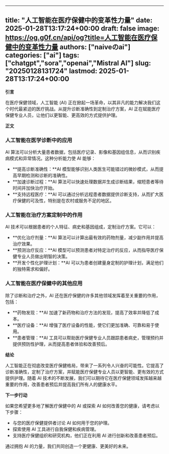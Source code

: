 
---
title: "人工智能在医疗保健中的变革性力量"
date: 2025-01-28T13:17:24+00:00
draft: false
image: https://og.g0f.cn/api/og?title=人工智能在医疗保健中的变革性力量
authors: ["naiveのai"]
categories: ["ai"]
tags: ["chatgpt","sora","openai","Mistral AI"]
slug: "20250128131724"
lastmod: 2025-01-28T13:17:24+00:00
---
**引言**

在医疗保健领域，人工智能 (AI) 正在掀起一场革命，以其非凡的能力解决我们这个时代最紧迫的医疗挑战。从提升诊断准确性到定制治疗方案，AI 正在赋能医疗保健专业人员，让他们以更智能、更高效的方式提供护理。

**正文**

### 人工智能在医学诊断中的应用

AI 算法可以分析大量患者数据，包括医疗记录、影像和基因组信息，从而识别疾病模式和异常情况。这种分析能力使 AI 能够：

- **提高诊断准确性：**AI 模型能够识别人类医生可能错过的微妙模式，从而提高早期检测和诊断的准确性。
- **加速诊断过程：**AI 算法可以快速处理数据并生成诊断结果，缩短患者等待时间并加快治疗开始。
- **支持远程医疗：**AI 可以通过分析远程患者数据提供诊断支持，从而扩大医疗保健的可及性，特别是在农村或服务不足的地区。

### 人工智能在治疗方案定制中的作用

AI 技术可以根据患者的个人特征、病史和基因组成，定制治疗方案。它可以：

- **优化治疗剂量：**AI 算法可以计算出最有效的药物剂量，减少副作用并提高治疗效果。
- **预测治疗反应：**AI 模型可以预测患者对特定治疗的反应，从而指导医疗保健专业人员做出明智的决策。
- **开发个性化护理计划：**AI 可以为患者创建量身定制的护理计划，满足他们的独特需求和偏好。

### 人工智能在医疗保健中的其他应用

除了诊断和治疗之外，AI 还在医疗保健的许多其他领域发挥着至关重要的作用，包括：

- **药物发现：**AI 加速了新药物和治疗方法的发现，提高了效率并降低了成本。
- **医疗设备：**AI 增强了医疗设备的性能，使它们更加准确、可靠和易于使用。
- **患者管理：**AI 工具可以帮助医疗保健专业人员跟踪患者病史，管理预约并提供预防性护理，从而提高患者体验和改善预后。

**结论**

人工智能正在彻底改变医疗保健格局，带来了一系列令人兴奋的可能性。它提高了诊断准确性，定制了治疗方案，并赋能医疗保健专业人员以更智能、更有效的方式提供护理。随着 AI 技术的不断发展，我们可以期待它在医疗保健领域发挥越来越重要的作用，改善患者预后并提高我们所有人的健康水平。

**下一步行动**

如果您希望更多地了解医疗保健中的 AI 或探索 AI 如何改善您的健康，请考虑以下步骤：

- 与您的医疗保健提供者讨论 AI 如何用于您的护理。
- 探索使用 AI 工具进行自我保健和疾病管理。
- 支持医疗保健组织和研究机构，他们正在利用 AI 进行创新和改善患者预后。

通过拥抱 AI 的力量，我们共同创造一个更健康、更美好的未来。
